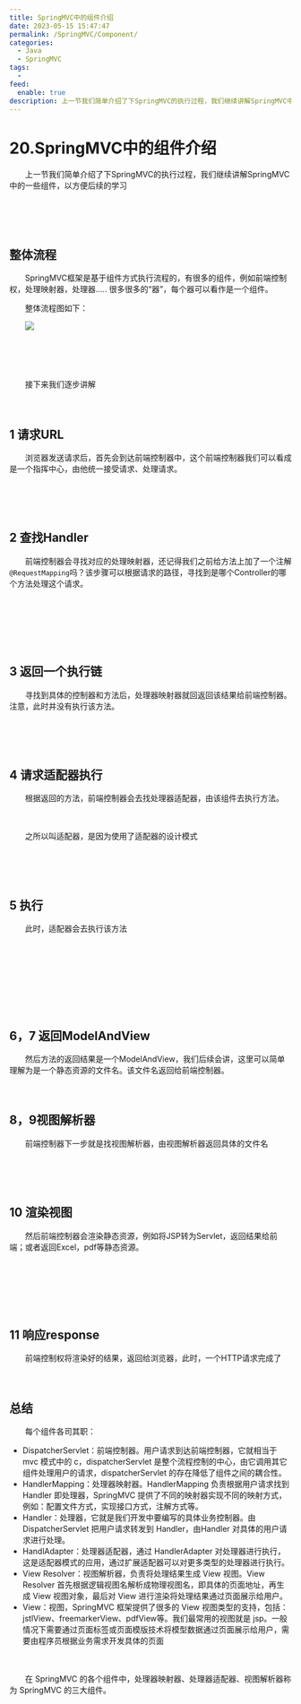 ```yaml
---
title: SpringMVC中的组件介绍
date: 2023-05-15 15:47:47
permalink: /SpringMVC/Component/
categories:
  - Java
  - SpringMVC
tags:
  - 
feed:
  enable: true
description: 上一节我们简单介绍了下SpringMVC的执行过程，我们继续讲解SpringMVC中的一些组件，以方便后续的学习
---
```

# 20.SpringMVC中的组件介绍

　　上一节我们简单介绍了下SpringMVC的执行过程，我们继续讲解SpringMVC中的一些组件，以方便后续的学习
<!-- more -->
　　‍

　　‍

## 整体流程

　　SpringMVC框架是基于组件方式执行流程的，有很多的组件，例如前端控制权，处理映射器，处理器..... 很多很多的“器”，每个器可以看作是一个组件。

　　整体流程图如下：

　　​![](https://image.peterjxl.com/blog/image-20230507103819-6t8fq86.png)​

　　‍

　　‍

　　接下来我们逐步讲解

　　‍

## 1 请求URL

　　浏览器发送请求后，首先会到达前端控制器中，这个前端控制器我们可以看成是一个指挥中心，由他统一接受请求、处理请求。

　　​​

　　‍

## 2 查找Handler

　　前端控制器会寻找对应的处理映射器，还记得我们之前给方法上加了一个注解`@RequestMapping`​吗？该步骤可以根据请求的路径，寻找到是哪个Controller的哪个方法处理这个请求。

　　‍

　　‍

　　‍

## 3 返回一个执行链

　　寻找到具体的控制器和方法后，处理器映射器就回返回该结果给前端控制器。注意，此时并没有执行该方法。

　　‍

　　‍

## 4 请求适配器执行

　　根据返回的方法，前端控制器会去找处理器适配器，由该组件去执行方法。

　　‍

　　之所以叫适配器，是因为使用了适配器的设计模式

　　‍

　　‍

## 5 执行

　　此时，适配器会去执行该方法

　　‍

　　‍

　　‍

　　‍

## 6，7 返回ModelAndView

　　然后方法的返回结果是一个ModelAndView，我们后续会讲，这里可以简单理解为是一个静态资源的文件名。该文件名返回给前端控制器。

　　‍

## 8，9视图解析器

　　前端控制器下一步就是找视图解析器，由视图解析器返回具体的文件名

　　‍

　　‍

## 10 渲染视图

　　然后前端控制器会渲染静态资源，例如将JSP转为Servlet，返回结果给前端；或者返回Excel，pdf等静态资源。

　　‍

　　‍

　　‍

## 11 响应response

　　前端控制权将渲染好的结果，返回给浏览器，此时，一个HTTP请求完成了

　　‍

## 总结

　　每个组件各司其职：

* DispatcherServlet：前端控制器。用户请求到达前端控制器，它就相当于 mvc 模式中的 c，dispatcherServlet 是整个流程控制的中心，由它调用其它组件处理用户的请求，dispatcherServlet 的存在降低了组件之间的耦合性。
* HandlerMapping：处理器映射器。HandlerMapping 负责根据用户请求找到 Handler 即处理器，SpringMVC 提供了不同的映射器实现不同的映射方式，例如：配置文件方式，实现接口方式，注解方式等。
* Handler：处理器，它就是我们开发中要编写的具体业务控制器。由 DispatcherServlet 把用户请求转发到 Handler，由Handler 对具体的用户请求进行处理。
* HandlAdapter：处理器适配器，通过 HandlerAdapter 对处理器进行执行，这是适配器模式的应用，通过扩展适配器可以对更多类型的处理器进行执行。
* View Resolver：视图解析器，负责将处理结果生成 View 视图。View Resolver 首先根据逻辑视图名解析成物理视图名，即具体的页面地址，再生成 View 视图对象，最后对 View 进行渲染将处理结果通过页面展示给用户。
* View：视图，SpringMVC 框架提供了很多的 View 视图类型的支持，包括：jstlView、freemarkerView、pdfView等。我们最常用的视图就是 jsp。一般情况下需要通过页面标签或页面模版技术将模型数据通过页面展示给用户，需要由程序员根据业务需求开发具体的页面

　　‍

　　在 SpringMVC 的各个组件中，处理器映射器、处理器适配器、视图解析器称为 SpringMVC 的三大组件。
